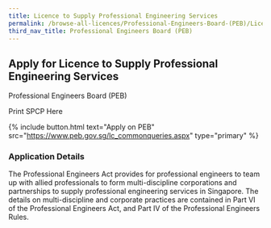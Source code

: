 ```yaml
---
title: Licence to Supply Professional Engineering Services
permalink: /browse-all-licences/Professional-Engineers-Board-(PEB)/Licence-to-Supply-Professional-Engineering-Services
third_nav_title: Professional Engineers Board (PEB)
---
```


## Apply for Licence to Supply Professional Engineering Services

Professional Engineers Board (PEB)

Print SPCP Here

{% include button.html text="Apply on PEB" src="https://www.peb.gov.sg/lc_commonqueries.aspx" type="primary" %}

### Application Details
<p>The Professional Engineers Act provides for professional engineers to team up with allied professionals to form multi-discipline corporations and partnerships to supply professional engineering services in Singapore. The details on multi-discipline and corporate practices are contained in Part VI of the Professional Engineers Act, and Part IV of the Professional Engineers Rules.</p>

